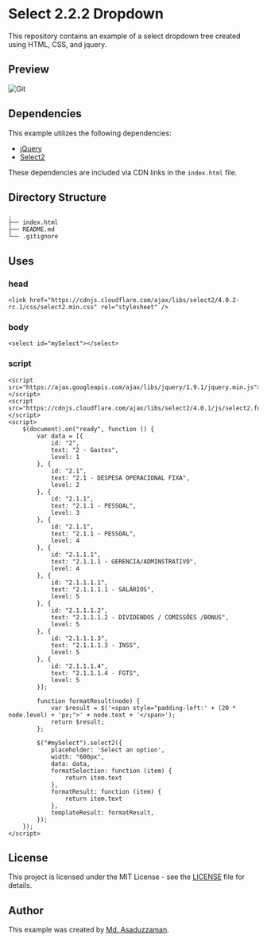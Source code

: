 # Select 2.2.2 Dropdown

This repository contains an example of a select dropdown tree created using HTML, CSS, and jquery.

## Preview

<div>
  <img src="https://github.com/s1kopath/select2-tree/blob/main/preview.png?raw=true" title="Git" **alt="Git" />
</div>

## Dependencies

This example utilizes the following dependencies:

- [jQuery](https://jquery.com/)
- [Select2](https://select2.org/)

These dependencies are included via CDN links in the `index.html` file.

## Directory Structure
```code
.
├── index.html
├── README.md
└── .gitignore
```

## Uses

### head
```code
<link href="https://cdnjs.cloudflare.com/ajax/libs/select2/4.0.2-rc.1/css/select2.min.css" rel="stylesheet" />
```
### body
```code
<select id="mySelect"></select>
```
### script
```code
<script src="https://ajax.googleapis.com/ajax/libs/jquery/1.9.1/jquery.min.js"></script>
<script src="https://cdnjs.cloudflare.com/ajax/libs/select2/4.0.1/js/select2.full.min.js"></script>
<script>
    $(document).on("ready", function () {
        var data = [{
            id: "2",
            text: "2 - Gastos",
            level: 1
        }, {
            id: "2.1",
            text: "2.1 - DESPESA OPERACIONAL FIXA",
            level: 2
        }, {
            id: "2.1.1",
            text: "2.1.1 - PESSOAL",
            level: 3
        }, {
            id: "2.1.1",
            text: "2.1.1 - PESSOAL",
            level: 4
        }, {
            id: "2.1.1.1",
            text: "2.1.1.1 - GERENCIA/ADMINSTRATIVO",
            level: 4
        }, {
            id: "2.1.1.1.1",
            text: "2.1.1.1.1 - SALÁRIOS",
            level: 5
        }, {
            id: "2.1.1.1.2",
            text: "2.1.1.1.2 - DIVIDENDOS / COMISSÕES /BONUS",
            level: 5
        }, {
            id: "2.1.1.1.3",
            text: "2.1.1.1.3 - INSS",
            level: 5
        }, {
            id: "2.1.1.1.4",
            text: "2.1.1.1.4 - FGTS",
            level: 5
        }];

        function formatResult(node) {
            var $result = $('<span style="padding-left:' + (20 * node.level) + 'px;">' + node.text + '</span>');
            return $result;
        };

        $("#mySelect").select2({
            placeholder: 'Select an option',
            width: "600px",
            data: data,
            formatSelection: function (item) {
                return item.text
            },
            formatResult: function (item) {
                return item.text
            },
            templateResult: formatResult,
        });
    });
</script>
```

## License

This project is licensed under the MIT License - see the [LICENSE](LICENSE) file for details.

## Author

This example was created by [Md. Asaduzzaman](https://github.com/s1kopath).

